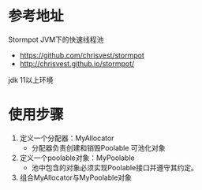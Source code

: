 # 参考地址
Stormpot JVM下的快速线程池
- https://github.com/chrisvest/stormpot
- http://chrisvest.github.io/stormpot/

jdk 11以上环境

# 使用步骤
1. 定义一个分配器：MyAllocator 
   - 分配器负责创建和销毁Poolable 可池化对象
2. 定义一个poolable对象：MyPoolable 
   - 池中包含的对象必须实现Poolable接口并遵守其约定。
3. 组合MyAllocator与MyPoolable对象

